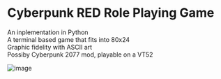 # Cyberpunk RED Role Playing Game
An inplementation in Python  
A terminal based game that fits into 80x24  
Graphic fidelity with ASCII art  
Possiby Cyberpunk 2077 mod, playable on a VT52  

![image](https://user-images.githubusercontent.com/109377/209255183-43ce3a1b-9f89-4da7-a581-cb99a99699a2.jpeg)
